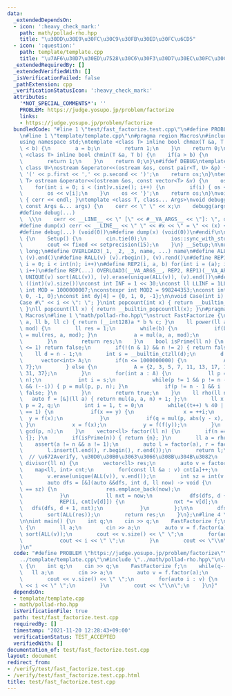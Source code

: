 ```yaml
---
data:
  _extendedDependsOn:
  - icon: ':heavy_check_mark:'
    path: math/pollad-rho.hpp
    title: "\u30DD\u30E9\u30FC\u30C9\u30FB\u30ED\u30FC\u6CD5"
  - icon: ':question:'
    path: template/template.cpp
    title: "\u7AF6\u30D7\u30ED\u7528\u30C6\u30F3\u30D7\u30EC\u30FC\u30C8"
  _extendedRequiredBy: []
  _extendedVerifiedWith: []
  _isVerificationFailed: false
  _pathExtension: cpp
  _verificationStatusIcon: ':heavy_check_mark:'
  attributes:
    '*NOT_SPECIAL_COMMENTS*': ''
    PROBLEM: https://judge.yosupo.jp/problem/factorize
    links:
    - https://judge.yosupo.jp/problem/factorize
  bundledCode: "#line 1 \"test/fast_factorize.test.cpp\"\n#define PROBLEM \"https://judge.yosupo.jp/problem/factorize\"\
    \n#line 1 \"template/template.cpp\"\n#pragma region Macros\n#include <bits/stdc++.h>\n\
    using namespace std;\ntemplate <class T> inline bool chmax(T &a, T b) {\n    if(a\
    \ < b) {\n        a = b;\n        return 1;\n    }\n    return 0;\n}\ntemplate\
    \ <class T> inline bool chmin(T &a, T b) {\n    if(a > b) {\n        a = b;\n\
    \        return 1;\n    }\n    return 0;\n}\n#ifdef DEBUG\ntemplate <class T,\
    \ class U>\nostream &operator<<(ostream &os, const pair<T, U> &p) {\n    os <<\
    \ '(' << p.first << ',' << p.second << ')';\n    return os;\n}\ntemplate <class\
    \ T> ostream &operator<<(ostream &os, const vector<T> &v) {\n    os << '{';\n\
    \    for(int i = 0; i < (int)v.size(); i++) {\n        if(i) { os << ','; }\n\
    \        os << v[i];\n    }\n    os << '}';\n    return os;\n}\nvoid debugg()\
    \ { cerr << endl; }\ntemplate <class T, class... Args>\nvoid debugg(const T &x,\
    \ const Args &... args) {\n    cerr << \" \" << x;\n    debugg(args...);\n}\n\
    #define debug(...)                                                           \
    \  \\\n    cerr << __LINE__ << \" [\" << #__VA_ARGS__ << \"]: \", debugg(__VA_ARGS__)\n\
    #define dump(x) cerr << __LINE__ << \" \" << #x << \" = \" << (x) << endl\n#else\n\
    #define debug(...) (void(0))\n#define dump(x) (void(0))\n#endif\n\nstruct Setup\
    \ {\n    Setup() {\n        cin.tie(0);\n        ios::sync_with_stdio(false);\n\
    \        cout << fixed << setprecision(15);\n    }\n} __Setup;\n\nusing ll = long\
    \ long;\n#define OVERLOAD3(_1, _2, _3, name, ...) name\n#define ALL(v) (v).begin(),\
    \ (v).end()\n#define RALL(v) (v).rbegin(), (v).rend()\n#define REP1(i, n) for(int\
    \ i = 0; i < int(n); i++)\n#define REP2(i, a, b) for(int i = (a); i < int(b);\
    \ i++)\n#define REP(...) OVERLOAD3(__VA_ARGS__, REP2, REP1)(__VA_ARGS__)\n#define\
    \ UNIQUE(v) sort(ALL(v)), (v).erase(unique(ALL(v)), (v).end())\n#define SZ(v)\
    \ ((int)(v).size())\nconst int INF = 1 << 30;\nconst ll LLINF = 1LL << 60;\nconstexpr\
    \ int MOD = 1000000007;\nconstexpr int MOD2 = 998244353;\nconst int dx[4] = {1,\
    \ 0, -1, 0};\nconst int dy[4] = {0, 1, 0, -1};\n\nvoid Case(int i) { cout << \"\
    Case #\" << i << \": \"; }\nint popcount(int x) { return __builtin_popcount(x);\
    \ }\nll popcount(ll x) { return __builtin_popcountll(x); }\n#pragma endregion\
    \ Macros\n#line 1 \"math/pollad-rho.hpp\"\nstruct FastFactorize {\n    ll mul(ll\
    \ a, ll b, ll c) { return (__int128)a * b % c; }\n    ll power(ll a, ll b, ll\
    \ mod) {\n        ll res = 1;\n        while(b) {\n            if(b & 1) { res\
    \ = mul(res, a, mod); }\n            a = mul(a, a, mod);\n            b >>= 1;\n\
    \        }\n        return res;\n    }\n    bool isPrime(ll n) {\n        if(n\
    \ <= 1) return false;\n        if(!(n & 1) && n != 2) { return false; }\n    \
    \    ll d = n - 1;\n        int s = __builtin_ctzll(d);\n        d >>= s;\n  \
    \      vector<int> A;\n        if(n <= 1000000000) {\n            A = {2, 3, 5,\
    \ 7};\n        } else {\n            A = {2, 3, 5, 7, 11, 13, 17, 19, 23, 29,\
    \ 31, 37};\n        }\n        for(int a : A) {\n            ll p = power(a, d,\
    \ n);\n            int i = s;\n            while(p != 1 && p != n - 1 && a % n\
    \ && (--i)) { p = mul(p, p, n); }\n            if(p != n - 1 && i != s) { return\
    \ false; }\n        }\n        return true;\n    }\n    ll rho(ll n) {\n     \
    \   auto f = [&](ll a) { return mul(a, a, n) + 1; };\n        ll x = 0, y = 0,\
    \ p = 2, q;\n        int i = 1, t = 0;\n        while((t++) % 40 || gcd(p, n)\
    \ == 1) {\n            if(x == y) {\n                x = ++i;\n              \
    \  y = f(x);\n            }\n            if(q = mul(p, abs(y - x), n)) { p = q;\
    \ }\n            x = f(x);\n            y = f(f(y));\n        }\n        return\
    \ gcd(p, n);\n    }\n    vector<ll> factor(ll n) {\n        if(n == 1) { return\
    \ {}; }\n        if(isPrime(n)) { return {n}; }\n        ll a = rho(n);\n    \
    \    assert(a != n && a != 1);\n        auto l = factor(a), r = factor(n / a);\n\
    \        l.insert(l.end(), r.begin(), r.end());\n        return l;\n    }\n  \
    \  // \u672Averify, \u30D0\u30B0\u3063\u3066\u308B\u304B\u3082\n    vector<ll>\
    \ divisor(ll n) {\n        vector<ll> res;\n        auto v = factor(n);\n    \
    \    map<ll, int> cnt;\n        for(const ll &a : v) cnt[a]++;\n        sort(ALL(v));\n\
    \        v.erase(unique(ALL(v)), v.end());\n        int sz = int(v.size());\n\n\
    \        auto dfs = [&](auto &&dfs, int d, ll now) -> void {\n            if(d\
    \ == sz) {\n                res.emplace_back(now);\n                return;\n\
    \            }\n            ll nxt = now;\n            dfs(dfs, d + 1, nxt);\n\
    \            REP(i, cnt[v[d]]) {\n                nxt *= v[d];\n             \
    \   dfs(dfs, d + 1, nxt);\n            }\n        };\n\n        dfs(dfs, 0, 1);\n\
    \        sort(ALL(res));\n        return res;\n    }\n};\n#line 4 \"test/fast_factorize.test.cpp\"\
    \n\nint main() {\n    int q;\n    cin >> q;\n    FastFactorize f;\n    while(q--)\
    \ {\n        ll a;\n        cin >> a;\n        auto v = f.factor(a);\n       \
    \ sort(ALL(v));\n        cout << v.size() << \" \";\n        for(auto i : v) {\n\
    \            cout << i << \" \";\n        }\n        cout << \"\\n\";\n    }\n\
    }\n"
  code: "#define PROBLEM \"https://judge.yosupo.jp/problem/factorize\"\n#include \"\
    ../template/template.cpp\"\n#include \"../math/pollad-rho.hpp\"\n\nint main()\
    \ {\n    int q;\n    cin >> q;\n    FastFactorize f;\n    while(q--) {\n     \
    \   ll a;\n        cin >> a;\n        auto v = f.factor(a);\n        sort(ALL(v));\n\
    \        cout << v.size() << \" \";\n        for(auto i : v) {\n            cout\
    \ << i << \" \";\n        }\n        cout << \"\\n\";\n    }\n}"
  dependsOn:
  - template/template.cpp
  - math/pollad-rho.hpp
  isVerificationFile: true
  path: test/fast_factorize.test.cpp
  requiredBy: []
  timestamp: '2021-11-20 12:28:43+09:00'
  verificationStatus: TEST_ACCEPTED
  verifiedWith: []
documentation_of: test/fast_factorize.test.cpp
layout: document
redirect_from:
- /verify/test/fast_factorize.test.cpp
- /verify/test/fast_factorize.test.cpp.html
title: test/fast_factorize.test.cpp
---
```

